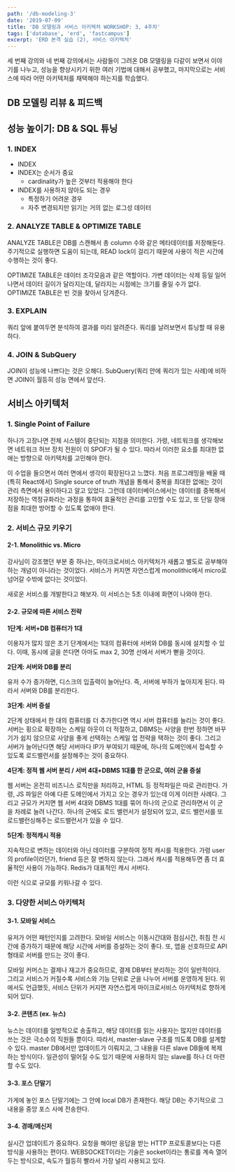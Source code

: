```yaml
---
path: '/db-modeling-3'
date: '2019-07-09'
title: 'DB 모델링과 서비스 아키텍처 WORKSHOP: 3, 4주차'
tags: ['database', 'erd', 'fastcampus']
excerpt: 'ERD 본격 실습 (2), 서비스 아키텍처'
---
```


세 번째 강의와 네 번째 강의에서는 사람들이 그려온 DB 모델링을 다같이 보면서 이야기를 나누고, 성능을 향상시키기 위한 여러 기법에 대해서 공부했고, 마지막으로는 서비스에 따라 어떤 아키텍처를 채택해야 하는지를 학습했다.

## DB 모델링 리뷰 & 피드백

## 성능 높이기: DB & SQL 튜닝

### 1. INDEX

- INDEX
- INDEX는 순서가 중요
  - cardinality가 높은 것부터 적용해야 한다
- INDEX를 사용하지 않아도 되는 경우
  - 특정하기 어려운 경우
  - 자주 변경되지만 읽기는 거의 없는 로그성 데이터

### 2. ANALYZE TABLE & OPTIMIZE TABLE

ANALYZE TABLE은 DB를 스캔해서 총 column 수와 같은 메타데이터를 저장해둔다. 주기적으로 실행하면 도움이 되는데, READ lock이 걸리기 때문에 사용이 적은 시간에 수행하는 것이 좋다.

OPTIMIZE TABLE은 데이터 조각모음과 같은 역할이다. 가변 데이터는 삭제 등일 일어나면서 데이터 길이가 달라지는데, 달라지는 시점에는 크기를 줄일 수가 없다. OPTIMIZE TABLE은 빈 것을 찾아서 당겨준다.

### 3. EXPLAIN

쿼리 앞에 붙여두면 분석하여 결과를 미리 알려준다. 쿼리를 날려보면서 튜닝할 때 유용하다.

### 4. JOIN & SubQuery

JOIN이 성능에 나쁘다는 것은 오해다. SubQuery(쿼리 안에 쿼리가 있는 사례)에 비하면 JOIN이 월등히 성능 면에서 앞선다.

## 서비스 아키텍처

### 1. Single Point of Failure

하나가 고장나면 전체 시스템이 중단되는 지점을 의미한다. 가령, 네트워크를 생각해보면 네트워크 허브 장치 전원이 이 SPOF가 될 수 있다. 따라서 이러한 요소를 최대한 없애는 방향으로 아키텍처를 고민해야 한다.

이 수업을 들으면서 여러 면에서 생각이 확장된다고 느꼈다. 처음 프로그래밍을 배울 때 (특히 React에서) Single source of truth 개념을 통해서 중복을 최대한 없애는 것이 관리 측면에서 용이하다고 알고 있었다. 그런데 데이터베이스에서는 데이터를 중복해서 저장하는 역정규화라는 과정을 통하여 효율적인 관리를 고민할 수도 있고, 또 단일 장애점을 최대한 방어할 수 있도록 없애야 한다.

### 2. 서비스 규모 키우기

#### 2-1. Monolithic vs. Micro

강사님이 강조했던 부분 중 하나는, 마이크로서비스 아키텍처가 새롭고 별도로 공부해야 하는 개념이 아니라는 것이었다. 서비스가 커지면 자연스럽게 monolithic에서 micro로 넘어갈 수밖에 없다는 것이었다.

새로운 서비스를 개발한다고 해보자. 이 서비스는 5초 이내에 화면이 나와야 한다.

#### 2-2. 규모에 따른 서비스 전략

**1단계: 서버+DB 컴퓨터가 1대**

이용자가 많지 않은 초기 단계에서는 1대의 컴퓨터에 서버와 DB를 동시에 설치할 수 있다. 이때, 동시에 글을 쓴다면 아마도 max 2, 30명 선에서 서버가 뻗을 것이다.

**2단계: 서버와 DB를 분리**

유저 수가 증가하면, 디스크의 입출력이 늘어난다. 즉, 서버에 부하가 높아지게 된다. 따라서 서버와 DB를 분리한다.

**3단계: 서버 증설**

2단계 상태에서 한 대의 컴퓨터를 더 추가한다면 역시 서버 컴퓨터를 늘리는 것이 좋다. 서버는 횡으로 확장하는 스케일 아웃이 더 적절하고, DBMS는 사양을 한번 정하면 바꾸기가 쉽지 않으므로 사양을 좋게 선택하는 스케일 업 전략을 택하는 것이 좋다. 그리고 서버가 늘어난다면 해당 서버마다 IP가 부여되기 때문에, 하나의 도메인에서 접속할 수 있도록 로드밸런서를 설정해주는 것이 중요하다.

**4단계: 정적 웹 서버 분리 / 서버 4대+DBMS 1대를 한 군으로, 여러 군을 증설**

웹 서버는 온전히 비즈니스 로직만을 처리하고, HTML 등 정적파일은 따로 관리한다. 가령, JS 파일은 아예 다른 도메인에서 가지고 오는 경우가 있는데 이게 이러한 사례다. 그리고 규모가 커지면 웹 서버 4대와 DBMS 1대를 묶어 하나의 군으로 관리하면서 이 군을 차례로 늘려 나간다. 하나의 군에도 로드 밸런서가 설정되어 있고, 로드 밸런서를 또 로드밸런싱해주는 로드밸런서가 있을 수 있다.

**5단계: 정적캐시 적용**

지속적으로 변하는 데이터와 아닌 데이터를 구분하여 정적 캐시를 적용한다. 가령 user의 profile이라던가, friend 등은 잘 변하지 않는다. 그래서 캐시를 적용해두면 좀 더 효율적인 사용이 가능하다. Redis가 대표적인 캐시 서버다.

이런 식으로 규모를 키워나갈 수 있다.

### 3. 다양한 서비스 아키텍처

#### 3-1. 모바일 서비스

유저가 어떤 패턴인지를 고려한다. 모바일 서비스는 이동시간대와 점심시간, 취침 전 시간에 증가하기 때문에 해당 시간에 서버를 증설하는 것이 좋다. 또, 앱을 선호하므로 API 형태로 서버를 만드는 것이 좋다.

모바일 커머스는 결제나 재고가 중요하므로, 결제 DB부터 분리하는 것이 일반적이다. 그리고 서비스가 커질수록 서비스와 기능 단위로 군을 나누어 서버를 운영하게 된다. 위에서도 언급했듯, 서비스 단위가 커지면 자연스럽게 마이크로서비스 아키텍처로 향하게 되어 있다.

#### 3-2. 콘텐츠 (ex. 뉴스)

뉴스는 데이터를 일방적으로 송출하고, 해당 데이터를 읽는 사용자는 많지만 데이터를 쓰는 것은 극소수의 직원들 뿐이다. 따라서, master-slave 구조를 띄도록 DB를 설계할 수 있다. master DB에서만 업데이트가 이뤄지고, 그 내용을 다른 slave DB들에 복제하는 방식이다. 일관성이 떨어질 수도 있기 때문에 사용하지 않는 slave를 하나 더 마련할 수도 있다.

#### 3-3. 포스 단말기

가게에 놓인 포스 단말기에는 그 안에 local DB가 존재한다. 해당 DB는 주기적으로 그 내용을 중앙 포스 사에 전송한다.

#### 3-4. 경매/메신저

실시간 업데이트가 중요하다. 요청을 해야만 응답을 받는 HTTP 프로토콜보다는 다른 방식을 사용하는 편이다. WEBSOCKET이라는 기술은 socket이라는 통로를 계속 열어두는 방식으로, 속도가 월등히 빨라서 가장 널리 사용되고 있다.
